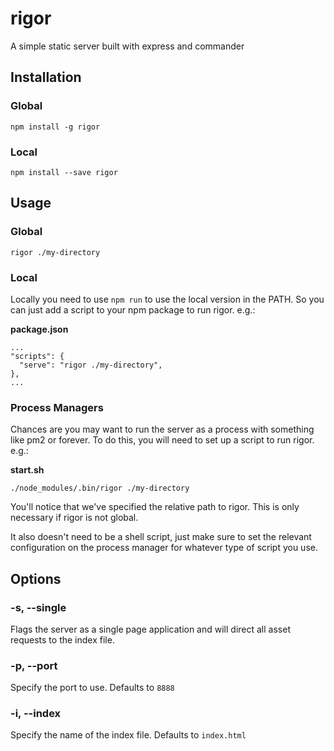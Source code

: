 # rigor
A simple static server built with express and commander

## Installation
### Global
`npm install -g rigor`

### Local
`npm install --save rigor`

## Usage
### Global
`rigor ./my-directory`

### Local
Locally you need to use `npm run` to use the local version in the PATH. So you can just add
a script to your npm package to run rigor. e.g.:

__package.json__
```
...
"scripts": {
  "serve": "rigor ./my-directory",
},
...
```

### Process Managers
Chances are you may want to run the server as a process with something like pm2 or forever.
To do this, you will need to set up a script to run rigor. e.g.:

__start.sh__
```
./node_modules/.bin/rigor ./my-directory
```

You'll notice that we've specified the relative path to rigor. This is only necessary if rigor is
not global.

It also doesn't need to be a shell script, just make sure to set the relevant configuration on the
process manager for whatever type of script you use.

## Options
### -s, --single
Flags the server as a single page application and will direct all asset requests to the index file.

### -p, --port
Specify the port to use. Defaults to `8888`

### -i, --index
Specify the name of the index file. Defaults to `index.html`
